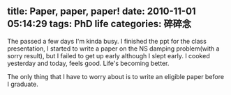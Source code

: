 title: Paper, paper, paper!
date: 2010-11-01 05:14:29
tags: PhD life
categories: 碎碎念
---

The passed a few days I'm kinda busy. I finished the ppt for the class presentation, I started to write a paper on the NS damping problem(with a sorry result), but I failed to get up early although I slept early.
I cooked yesterday and today, feels good.
Life's becoming better.

The only thing that I have to worry about is to write an eligible paper before I graduate.

